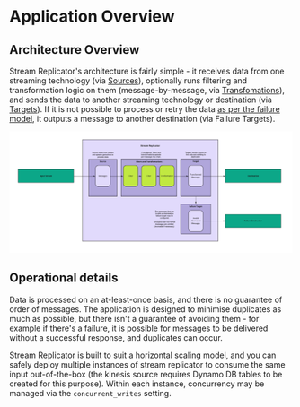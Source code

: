 # Application Overview

## Architecture Overview

Stream Replicator's architecture is fairly simple - it receives data from one streaming technology (via [Sources](./sources.md)), optionally runs filtering and transformation logic on them (message-by-message, via [Transfomations](./transformations.md)), and sends the data to another streaming technology or destination (via [Targets](./targets.md)). If it is not possible to process or retry the data [as per the failure model](./failure-model.md), it outputs a message to another destination (via Failure Targets).

![draft_architecture](../images/stream-replicator-architecture.jpg)

## Operational details

Data is processed on an at-least-once basis, and there is no guarantee of order of messages. The application is designed to minimise duplicates as much as possible, but there isn't a guarantee of avoiding them - for example if there's a failure, it is possible for messages to be delivered without a successful response, and duplicates can occur. 

Stream Replicator is built to suit a horizontal scaling model, and you can safely deploy multiple instances of stream replicator to consume the same input out-of-the-box (the kinesis source requires Dynamo DB tables to be created for this purpose). Within each instance, concurrency may be managed via the `concurrent_writes` setting.